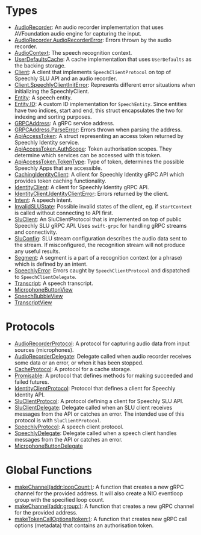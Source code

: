# Types

  - [AudioRecorder](AudioRecorder.md):
    An audio recorder implementation that uses AVFoundation audio engine for capturing the input.
  - [AudioRecorder.AudioRecorderError](AudioRecorder_AudioRecorderError.md):
    Errors thrown by the audio recorder.
  - [AudioContext](AudioContext.md):
    The speech recognition context.
  - [UserDefaultsCache](UserDefaultsCache.md):
    A cache implementation that uses `UserDefaults` as the backing storage.
  - [Client](Client.md):
    A client that implements `SpeechClientProtocol` on top of Speechly SLU API and an audio recorder.
  - [Client.SpeechlyClientInitError](Client_SpeechlyClientInitError.md):
    Represents different error situations when initializing the SpeechlyClient.
  - [Entity](Entity.md):
    A speech entity.
  - [Entity.ID](Entity_ID.md):
    A custom ID implementation for `SpeechEntity`.
    Since entities have two indices, start and end,
    this struct encapsulates the two for indexing and sorting purposes.
  - [GRPCAddress](GRPCAddress.md):
    A gRPC service address.
  - [GRPCAddress.ParseError](GRPCAddress_ParseError.md):
    Errors thrown when parsing the address.
  - [ApiAccessToken](ApiAccessToken.md):
    A struct representing an access token returned by Speechly Identity service.
  - [ApiAccessToken.AuthScope](ApiAccessToken_AuthScope.md):
    Token authorisation scopes.
    They determine which services can be accessed with this token.
  - [ApiAccessToken.TokenType](ApiAccessToken_TokenType.md):
    Type of token, determines the possible Speechly Apps that are accessible.
  - [CachingIdentityClient](CachingIdentityClient.md):
    A client for Speechly Identity gRPC API which provides token caching functionality.
  - [IdentityClient](IdentityClient.md):
    A client for Speechly Identity gRPC API.
  - [IdentityClient.IdentityClientError](IdentityClient_IdentityClientError.md):
    Errors returned by the client.
  - [Intent](Intent.md):
    A speech intent.
  - [InvalidSLUState](InvalidSLUState.md):
    Possible invalid states of the client, eg. if `startContext` is called without connecting to API first.
  - [SluClient](SluClient.md):
    An SluClientProtocol that is implemented on top of public Speechly SLU gRPC API.
    Uses `swift-grpc` for handling gRPC streams and connectivity.
  - [SluConfig](SluConfig.md):
    SLU stream configuration describes the audio data sent to the stream.
    If misconfigured, the recognition stream will not produce any useful results.
  - [Segment](Segment.md):
    A segment is a part of a recognition context (or a phrase) which is defined by an intent.
  - [SpeechlyError](SpeechlyError.md):
    Errors caught by `SpeechClientProtocol` and dispatched to `SpeechClientDelegate`.
  - [Transcript](Transcript.md):
    A speech transcript.
  - [MicrophoneButtonView](MicrophoneButtonView.md)
  - [SpeechBubbleView](SpeechBubbleView.md)
  - [TranscriptView](TranscriptView.md)

# Protocols

  - [AudioRecorderProtocol](AudioRecorderProtocol.md):
    A protocol for capturing audio data from input sources (microphones).
  - [AudioRecorderDelegate](AudioRecorderDelegate.md):
    Delegate called when audio recorder receives some data or an error, or when it has been stopped.
  - [CacheProtocol](CacheProtocol.md):
    A protocol for a cache storage.
  - [Promisable](Promisable.md):
    A protocol that defines methods for making succeeded and failed futures.
  - [IdentityClientProtocol](IdentityClientProtocol.md):
    Protocol that defines a client for Speechly Identity API.
  - [SluClientProtocol](SluClientProtocol.md):
    A protocol defining a client for Speechly SLU API.
  - [SluClientDelegate](SluClientDelegate.md):
    Delegate called when an SLU client receives messages from the API or catches an error.
    The intended use of this protocol is with `SluClientProtocol`.
  - [SpeechlyProtocol](SpeechlyProtocol.md):
    A speech client protocol.
  - [SpeechlyDelegate](SpeechlyDelegate.md):
    Delegate called when a speech client handles messages from the API or catches an error.
  - [MicrophoneButtonDelegate](MicrophoneButtonDelegate.md)

# Global Functions

  - [makeChannel(addr:​loopCount:​)](makeChannel\(addr:loopCount:\).md):
    A function that creates a new gRPC channel for the provided address.
    It will also create a NIO eventloop group with the specified loop count.
  - [makeChannel(addr:​group:​)](makeChannel\(addr:group:\).md):
    A function that creates a new gRPC channel for the provided address.
  - [makeTokenCallOptions(token:​)](makeTokenCallOptions\(token:\).md):
    A function that creates new gRPC call options (metadata) that contains an authorisation token.
